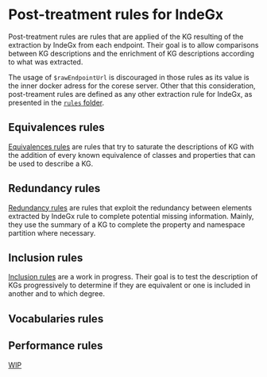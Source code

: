# Post-treatment rules for IndeGx

Post-treatment rules are rules that are applied of the KG resulting of the extraction by IndeGx from each endpoint. Their goal is to allow comparisons between KG descriptions and the enrichment of KG descriptions according to what was extracted.

The usage of `$rawEndpointUrl` is discouraged in those rules as its value is the inner docker adress for the corese server. Other that this consideration, post-treament rules are defined as any other extraction rule for IndeGx, as presented in the [`rules` folder](../rules/README.md).

## Equivalences rules

[Equivalences rules](./equivalences/) are rules that try to saturate the descriptions of KG with the addition of every known equivalence of classes and properties that can be used to describe a KG.

## Redundancy rules

[Redundancy rules](./redundancy/) are rules that exploit the redundancy between elements extracted by IndeGx rule to complete potential missing information. Mainly, they use the summary of a KG to complete the property and namespace partition where necessary.

## Inclusion rules

[Inclusion rules](./inclusion/) are a work in progress. Their goal is to test the description of KGs progressively to determine if they are equivalent or one is included in another and to which degree.

## Vocabularies rules

## Performance rules

[WIP](./performance/)
